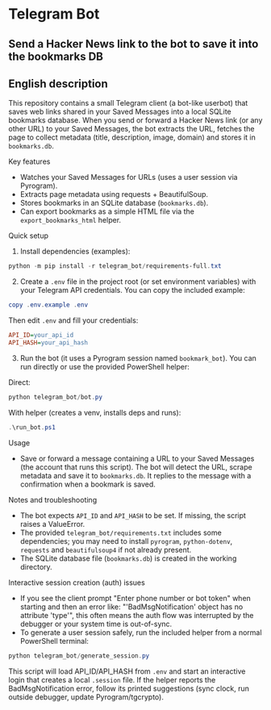 # Telegram Bot

## Send a Hacker News link to the bot to save it into the bookmarks DB

## English description

This repository contains a small Telegram client (a bot-like userbot) that saves web links shared in your Saved Messages into a local SQLite bookmarks database. When you send or forward a Hacker News link (or any other URL) to your Saved Messages, the bot extracts the URL, fetches the page to collect metadata (title, description, image, domain) and stores it in `bookmarks.db`.

Key features

- Watches your Saved Messages for URLs (uses a user session via Pyrogram).
- Extracts page metadata using requests + BeautifulSoup.
- Stores bookmarks in an SQLite database (`bookmarks.db`).
- Can export bookmarks as a simple HTML file via the `export_bookmarks_html` helper.

Quick setup

1) Install dependencies (examples):

```powershell
python -m pip install -r telegram_bot/requirements-full.txt
```

2) Create a `.env` file in the project root (or set environment variables) with your Telegram API credentials. You can copy the included example:

```powershell
copy .env.example .env
```

Then edit `.env` and fill your credentials:

```ini
API_ID=your_api_id
API_HASH=your_api_hash
```

3) Run the bot (it uses a Pyrogram session named `bookmark_bot`). You can run directly or use the provided PowerShell helper:

Direct:

```powershell
python telegram_bot/bot.py
```

With helper (creates a venv, installs deps and runs):

```powershell
.\run_bot.ps1
```

Usage

- Save or forward a message containing a URL to your Saved Messages (the account that runs this script). The bot will detect the URL, scrape metadata and save it to `bookmarks.db`. It replies to the message with a confirmation when a bookmark is saved.

Notes and troubleshooting

- The bot expects `API_ID` and `API_HASH` to be set. If missing, the script raises a ValueError.
- The provided `telegram_bot/requirements.txt` includes some dependencies; you may need to install `pyrogram`, `python-dotenv`, `requests` and `beautifulsoup4` if not already present.
- The SQLite database file (`bookmarks.db`) is created in the working directory.

Interactive session creation (auth) issues

- If you see the client prompt "Enter phone number or bot token" when starting and then an error like:
	"'BadMsgNotification' object has no attribute 'type'", this often means the auth flow was interrupted by the debugger or your system time is out-of-sync.
- To generate a user session safely, run the included helper from a normal PowerShell terminal:

```powershell
python telegram_bot/generate_session.py
```

This script will load API_ID/API_HASH from `.env` and start an interactive login that creates a local `.session` file. If the helper reports the BadMsgNotification error, follow its printed suggestions (sync clock, run outside debugger, update Pyrogram/tgcrypto).
